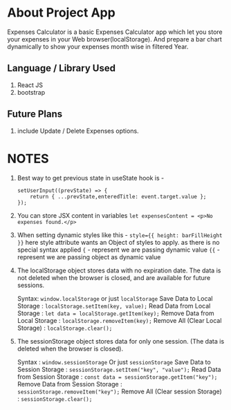 # About Project App

Expenses Calculator is a basic Expenses Calculator app which let you store your expenses in your Web browser(localStorage). And prepare a bar chart dynamically to show your expenses month wise in filtered Year.

## Language / Library Used

1. React JS
2. bootstrap

## Future Plans

1. include Update / Delete Expenses options.

# NOTES

1. Best way to get previous state in useState hook is -

   ```
   setUserInput((prevState) => {
       return { ...prevState,enteredTitle: event.target.value };
   });
   ```

2. You can store JSX content in variables
   `let expensesContent = <p>No expenses found.</p>`

3. When setting dynamic styles like this -
   `style={{ height: barFillHeight }}`
   here style attribute wants an Object of styles to apply. as there is no special syntax applied
   `{` - represent we are passing dynamic value
   `{{` - represent we are passing object as dynamic value

4. The localStorage object stores data with no expiration date.
   The data is not deleted when the browser is closed, and are available for future sessions.

   Syntax: `window.localStorage` or just `localStorage`
   Save Data to Local Storage : `localStorage.setItem(key, value);`
   Read Data from Local Storage : `let data = localStorage.getItem(key);`
   Remove Data from Local Storage : `localStorage.removeItem(key);`
   Remove All (Clear Local Storage) : `localStorage.clear();`

5. The sessionStorage object stores data for only one session. (The data is deleted when the browser is closed).

   Syntax : `window.sessionStorage` Or just `sessionStorage`
   Save Data to Session Storage : `sessionStorage.setItem("key", "value");`
   Read Data from Session Storage : `const data = sessionStorage.getItem("key");`
   Remove Data from Session Storage : `sessionStorage.removeItem("key");`
   Remove All (Clear session Storage) : `sessionStorage.clear();`
